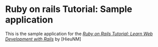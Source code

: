 # Ruby on rails Tutorial: Sample application

This is the sample application for the
[*Ruby on Rails Tutorial:
Learn Web Development with Rails*](http://www.google.com.vn/)
by [HieuNM]
